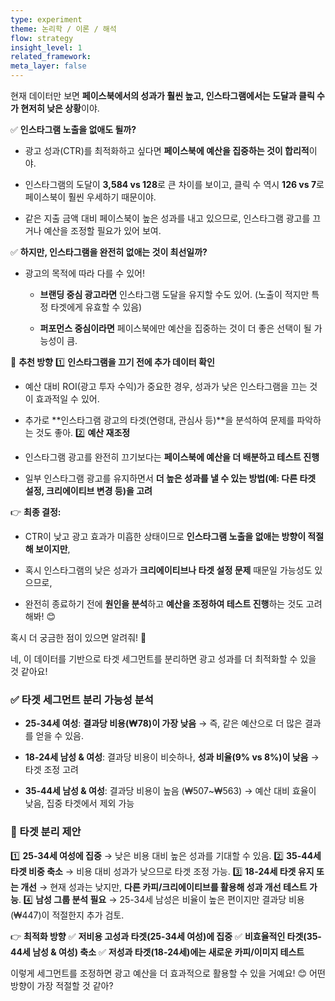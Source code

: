 ```yaml
---
type: experiment
theme: 논리학 / 이론 / 해석
flow: strategy
insight_level: 1
related_framework: 
meta_layer: false
---
```




현재 데이터만 보면 **페이스북에서의 성과가 훨씬 높고, 인스타그램에서는 도달과 클릭 수가 현저히 낮은 상황**이야.

✅ **인스타그램 노출을 없애도 될까?**

- 광고 성과(CTR)를 최적화하고 싶다면 **페이스북에 예산을 집중하는 것이 합리적**이야.
    
- 인스타그램의 도달이 **3,584 vs 128**로 큰 차이를 보이고, 클릭 수 역시 **126 vs 7**로 페이스북이 훨씬 우세하기 때문이야.
    
- 같은 지출 금액 대비 페이스북이 높은 성과를 내고 있으므로, 인스타그램 광고를 끄거나 예산을 조정할 필요가 있어 보여.
    

✅ **하지만, 인스타그램을 완전히 없애는 것이 최선일까?**

- 광고의 목적에 따라 다를 수 있어!
    
    - **브랜딩 중심 광고라면** 인스타그램 도달을 유지할 수도 있어. (노출이 적지만 특정 타겟에게 유효할 수 있음)
        
    - **퍼포먼스 중심이라면** 페이스북에만 예산을 집중하는 것이 더 좋은 선택이 될 가능성이 큼.
        

🚀 **추천 방향** 1️⃣ **인스타그램을 끄기 전에 추가 데이터 확인**

- 예산 대비 ROI(광고 투자 수익)가 중요한 경우, 성과가 낮은 인스타그램을 끄는 것이 효과적일 수 있어.
    
- 추가로 **인스타그램 광고의 타겟(연령대, 관심사 등)**을 분석하여 문제를 파악하는 것도 좋아. 2️⃣ **예산 재조정**
    
- 인스타그램 광고를 완전히 끄기보다는 **페이스북에 예산을 더 배분하고 테스트 진행**
    
- 일부 인스타그램 광고를 유지하면서 **더 높은 성과를 낼 수 있는 방법(예: 다른 타겟 설정, 크리에이티브 변경 등)을 고려**
    

👉 **최종 결정:**

- CTR이 낮고 광고 효과가 미흡한 상태이므로 **인스타그램 노출을 없애는 방향이 적절해 보이지만**,
    
- 혹시 인스타그램의 낮은 성과가 **크리에이티브나 타겟 설정 문제** 때문일 가능성도 있으므로,
    
- 완전히 종료하기 전에 **원인을 분석**하고 **예산을 조정하여 테스트 진행**하는 것도 고려해봐! 😊
    

혹시 더 궁금한 점이 있으면 알려줘! 🚀

네, 이 데이터를 기반으로 타겟 세그먼트를 분리하면 광고 성과를 더 최적화할 수 있을 것 같아요!

### **✅ 타겟 세그먼트 분리 가능성 분석**

- **25-34세 여성**: **결과당 비용(₩78)이 가장 낮음** → 즉, 같은 예산으로 더 많은 결과를 얻을 수 있음.
    
- **18-24세 남성 & 여성**: 결과당 비용이 비슷하나, **성과 비율(9% vs 8%)이 낮음** → 타겟 조정 고려
    
- **35-44세 남성 & 여성**: 결과당 비용이 높음 (₩507~₩563) → 예산 대비 효율이 낮음, 집중 타겟에서 제외 가능
    

### **🎯 타겟 분리 제안**

1️⃣ **25-34세 여성에 집중** → 낮은 비용 대비 높은 성과를 기대할 수 있음. 2️⃣ **35-44세 타겟 비중 축소** → 비용 대비 성과가 낮으므로 타겟 조정 가능. 3️⃣ **18-24세 타겟 유지 또는 개선** → 현재 성과는 낮지만, **다른 카피/크리에이티브를 활용해 성과 개선 테스트 가능**. 4️⃣ **남성 그룹 분석 필요** → 25-34세 남성은 비율이 높은 편이지만 결과당 비용(₩447)이 적절한지 추가 검토.

👉 **최적화 방향** ✅ **저비용 고성과 타겟(25-34세 여성)에 집중** ✅ **비효율적인 타겟(35-44세 남성 & 여성) 축소** ✅ **저성과 타겟(18-24세)에는 새로운 카피/이미지 테스트**

이렇게 세그먼트를 조정하면 광고 예산을 더 효과적으로 활용할 수 있을 거예요! 😊 어떤 방향이 가장 적절할 것 같아?